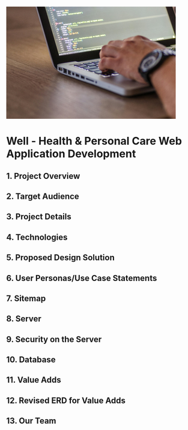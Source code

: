 ![Sample Image](./images/head.png)

# Well - Health & Personal Care Web Application Development

## 1. Project Overview
## 2. Target Audience
## 3. Project Details
## 4. Technologies
## 5. Proposed Design Solution
## 6. User Personas/Use Case Statements
## 7. Sitemap
## 8. Server
## 9. Security on the Server
## 10. Database
## 11. Value Adds
## 12. Revised ERD for Value Adds
## 13. Our Team
